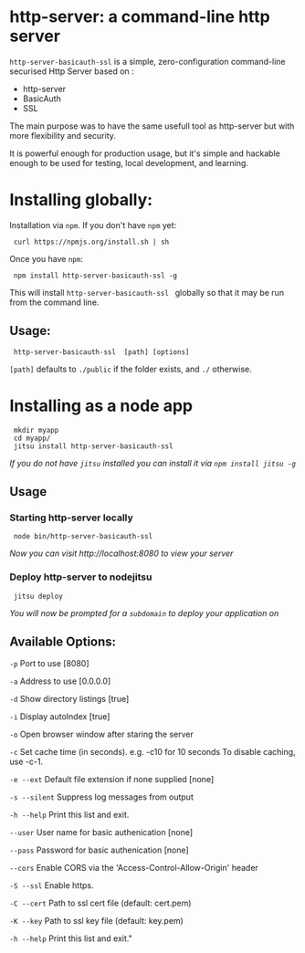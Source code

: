 # http-server: a command-line http server

`http-server-basicauth-ssl` is a simple, zero-configuration command-line securised Http Server based on :
- http-server
- BasicAuth
- SSL

The main purpose was to have the same usefull tool as http-server but with more flexibility and security.
  
It is powerful enough for production usage, but it's simple and hackable enough to be used for testing, local development, and learning.

# Installing globally:

Installation via `npm`.  If you don't have `npm` yet:

     curl https://npmjs.org/install.sh | sh
     
Once you have `npm`:

     npm install http-server-basicauth-ssl -g
     
This will install `http-server-basicauth-ssl ` globally so that it may be run from the command line.

## Usage:

     http-server-basicauth-ssl  [path] [options]

`[path]` defaults to `./public` if the folder exists, and `./` otherwise.

# Installing as a node app

     mkdir myapp
     cd myapp/
     jitsu install http-server-basicauth-ssl 

*If you do not have `jitsu` installed you can install it via `npm install jitsu -g`*

## Usage

### Starting http-server locally

     node bin/http-server-basicauth-ssl 

*Now you can visit http://localhost:8080 to view your server*

### Deploy http-server to nodejitsu

     jitsu deploy

*You will now be prompted for a `subdomain` to deploy your application on*

## Available Options:

`-p`                 Port to use [8080]

`-a`                 Address to use [0.0.0.0]

`-d`                 Show directory listings [true]

`-i`                 Display autoIndex [true]

`-o`                 Open browser window after staring the server

`-c`                 Set cache time (in seconds). e.g. -c10 for 10 seconds To disable caching, use -c-1.

`-e --ext`           Default file extension if none supplied [none]

`-s --silent`      Suppress log messages from output

`-h --help`          Print this list and exit.

`--user`             User name for basic authenication [none]

`--pass`             Password for basic authenication [none]

`--cors`             Enable CORS via the 'Access-Control-Allow-Origin' header

`-S --ssl`           Enable https.

`-C --cert`          Path to ssl cert file (default: cert.pem)

`-K --key`           Path to ssl key file (default: key.pem)

`-h --help`          Print this list and exit."